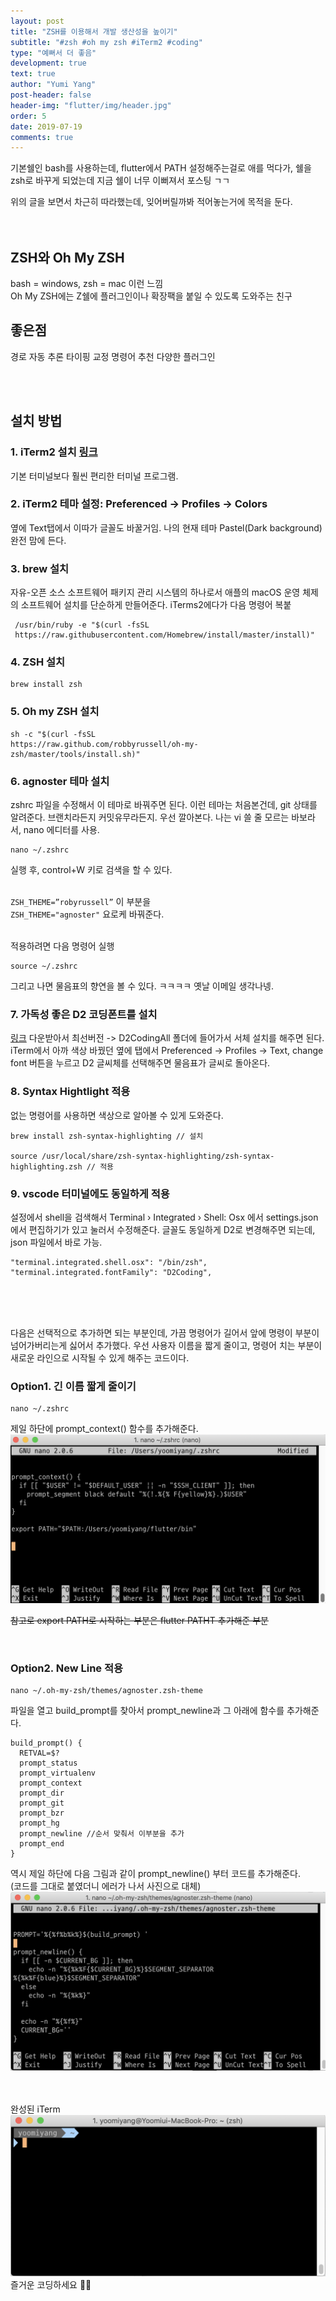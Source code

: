 ```yaml
---
layout: post
title: "ZSH를 이용해서 개발 생산성을 높이기"
subtitle: "#zsh #oh my zsh #iTerm2 #coding"
type: "예뻐서 더 좋음"
development: true
text: true
author: "Yumi Yang"
post-header: false
header-img: "flutter/img/header.jpg"
order: 5
date: 2019-07-19
comments: true
---
```


기본쉘인 bash를 사용하는데, flutter에서 PATH 설정해주는걸로 애를 먹다가, 쉘을 zsh로 바꾸게 되었는데 지금 쉘이 너무 이뻐져서 포스팅 ㄱㄱ

위의 글을 보면서 차근히 따라했는데, 잊어버릴까봐 적어놓는거에 목적을 둔다.
<br/><br/><br/>

## ZSH와 Oh My ZSH

bash = windows, zsh = mac 이런 느낌<br/>
Oh My ZSH에는 Z쉘에 플러그인이나 확장팩을 붙일 수 있도록 도와주는 친구

## 좋은점

경로 자동 추론
타이핑 교정
명령어 추천
다양한 플러그인

<br/><br/>

## 설치 방법

### 1. iTerm2 설치 [링크](https://www.iterm2.com/?source=post_page---------------------------)

기본 터미널보다 훨씬 편리한 터미널 프로그램.

### 2. iTerm2 테마 설정: Preferenced -> Profiles -> Colors

옆에 Text탭에서 이따가 글꼴도 바꿀거임.
나의 현재 테마 Pastel(Dark background) 완전 맘에 든다.

### 3. brew 설치

자유-오픈 소스 소프트웨어 패키지 관리 시스템의 하나로서 애플의 macOS 운영 체제의 소프트웨어 설치를 단순하게 만들어준다.
iTerms2에다가 다음 명령어 복붙

```
 /usr/bin/ruby -e "$(curl -fsSL
 https://raw.githubusercontent.com/Homebrew/install/master/install)"
```

### 4. ZSH 설치

```
brew install zsh
```

### 5. Oh my ZSH 설치

```
sh -c "$(curl -fsSL
https://raw.github.com/robbyrussell/oh-my-zsh/master/tools/install.sh)"
```

### 6. agnoster 테마 설치

zshrc 파일을 수정해서 이 테마로 바꿔주면 된다. 이런 테마는 처음본건데, git 상태를 알려준다. 브랜치라든지 커밋유무라든지. 우선 깔아본다.
나는 vi 쓸 줄 모르는 바보라서, nano 에디터를 사용.

```
nano ~/.zshrc
```

실행 후, control+W 키로 검색을 할 수 있다. <br/><br/>

`ZSH_THEME=”robyrussell”` 이 부분을<br/>
`ZSH_THEME="agnoster"` 요로케 바꿔준다.
<br/><br/>

적용하려면 다음 명령어 실행

```
source ~/.zshrc
```

그리고 나면 물음표의 향연을 볼 수 있다. ㅋㅋㅋㅋ 옛날 이메일 생각나넹.
<br/>

### 7. 가독성 좋은 D2 코딩폰트를 설치

[링크](https://github.com/naver/d2codingfont) 다운받아서 최선버전 -> D2CodingAll 폴더에 들어가서 서체 설치를 해주면 된다.
iTerm에서 아까 색상 바꿨던 옆에 탭에서 Preferenced -> Profiles -> Text, change font 버튼을 누르고 D2 글씨체를 선택해주면 물음표가 글씨로 돌아온다.

### 8. Syntax Hightlight 적용

없는 명령어를 사용하면 색상으로 알아볼 수 있게 도와준다.

```
brew install zsh-syntax-highlighting // 설치

source /usr/local/share/zsh-syntax-highlighting/zsh-syntax-highlighting.zsh // 적용
```

### 9. vscode 터미널에도 동일하게 적용

설정에서 shell을 검색해서
Terminal › Integrated › Shell: Osx 에서 settings.json에서 편집하기가 있고 눌러서 수정해준다.
글꼴도 동일하게 D2로 변경해주면 되는데, json 파일에서 바로 가능.

```
"terminal.integrated.shell.osx": "/bin/zsh",
"terminal.integrated.fontFamily": "D2Coding",
```

<br/><br/><br/>

다음은 선택적으로 추가하면 되는 부분인데, 가끔 명령어가 길어서 앞에 명령이 부분이 넘어가버리는게 싫어서 추가했다.
우선 사용자 이름을 짧게 줄이고, 명령어 치는 부분이 새로운 라인으로 시작될 수 있게 해주는 코드이다.

### Option1. 긴 이름 짧게 줄이기

```
nano ~/.zshrc
```

제일 하단에 prompt_context() 함수를 추가해준다.
![prom](img/prom.png)

~~참고로 export PATH로 시작하는 부분은 flutter PATHT 추가해준 부분~~

<br/>

### Option2. New Line 적용

```
nano ~/.oh-my-zsh/themes/agnoster.zsh-theme
```

파일을 열고 build_prompt를 찾아서 prompt_newline과 그 아래에 함수를 추가해준다.

```
build_prompt() {
  RETVAL=$?
  prompt_status
  prompt_virtualenv
  prompt_context
  prompt_dir
  prompt_git
  prompt_bzr
  prompt_hg
  prompt_newline //순서 맞춰서 이부분을 추가
  prompt_end
}
```

역시 제일 하단에 다음 그림과 같이 prompt_newline() 부터 코드를 추가해준다. <br/>
(코드를 그대로 붙였더니 에러가 나서 사진으로 대체)
![prom1](img/prom1.png)

<br/><br/>
완성된 iTerm
![prom2](img/prom2.png)
즐거운 코딩하세요 👍🏻

